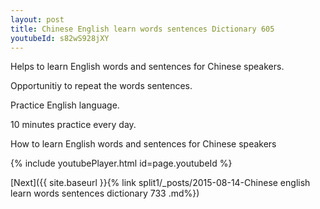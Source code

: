 ```yaml
---
layout: post
title: Chinese English learn words sentences Dictionary 605 
youtubeId: s82wS928jXY
---
```

 
 
Helps to learn English words and sentences for Chinese speakers.

Opportunitiy to repeat the words sentences. 

Practice English language. 
 
10 minutes practice every day. 
 
How to learn English words and sentences for Chinese speakers 
 
{% include youtubePlayer.html id=page.youtubeId %}
 
 
[Next]({{ site.baseurl }}{% link  split1/_posts/2015-08-14-Chinese english learn words sentences dictionary 733 .md%})
 
